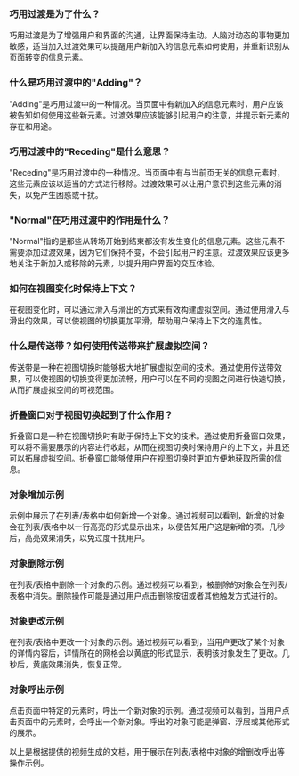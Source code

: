 ### 巧用过渡是为了什么？

巧用过渡是为了增强用户和界面的沟通，让界面保持生动。人脑对动态的事物更加敏感，适当加入过渡效果可以提醒用户新加入的信息元素如何使用，并重新识别从页面转变的信息元素。

### 什么是巧用过渡中的"Adding"？

"Adding"是巧用过渡中的一种情况。当页面中有新加入的信息元素时，用户应该被告知如何使用这些新元素。过渡效果应该能够引起用户的注意，并提示新元素的存在和用途。

### 巧用过渡中的"Receding"是什么意思？

"Receding"是巧用过渡中的一种情况。当页面中有与当前页无关的信息元素时，这些元素应该以适当的方式进行移除。过渡效果可以让用户意识到这些元素的消失，以免产生困惑或干扰。

### "Normal"在巧用过渡中的作用是什么？

"Normal"指的是那些从转场开始到结束都没有发生变化的信息元素。这些元素不需要添加过渡效果，因为它们保持不变，不会引起用户的注意。过渡效果应该更多地关注于新加入或移除的元素，以提升用户界面的交互体验。

### 如何在视图变化时保持上下文？

在视图变化时，可以通过滑入与滑出的方式来有效构建虚拟空间。通过使用滑入与滑出的效果，可以使视图的切换更加平滑，帮助用户保持上下文的连贯性。

### 什么是传送带？如何使用传送带来扩展虚拟空间？

传送带是一种在视图切换时能够极大地扩展虚拟空间的技术。通过使用传送带效果，可以使视图的切换变得更加流畅，用户可以在不同的视图之间进行快速切换，从而扩展虚拟空间的可视范围。

### 折叠窗口对于视图切换起到了什么作用？

折叠窗口是一种在视图切换时有助于保持上下文的技术。通过使用折叠窗口效果，可以将不需要展示的内容进行收起，从而在视图切换时保持用户的上下文，并且还可以拓展虚拟空间。折叠窗口能够使用户在视图切换时更加方便地获取所需的信息。

### 对象增加示例
示例中展示了在列表/表格中如何新增一个对象。通过视频可以看到，新增的对象会在列表/表格中以一行高亮的形式显示出来，以便告知用户这是新增的项。几秒后，高亮效果消失，以免过度干扰用户。

### 对象删除示例
在列表/表格中删除一个对象的示例。通过视频可以看到，被删除的对象会在列表/表格中消失。删除操作可能是通过用户点击删除按钮或者其他触发方式进行的。

### 对象更改示例
在列表/表格中更改一个对象的示例。通过视频可以看到，当用户更改了某个对象的详情内容后，详情所在的网格会以黄底的形式显示，表明该对象发生了更改。几秒后，黄底效果消失，恢复正常。

### 对象呼出示例
点击页面中特定的元素时，呼出一个新对象的示例。通过视频可以看到，当用户点击页面中的元素时，会呼出一个新对象。呼出的对象可能是弹窗、浮层或其他形式的展示。

以上是根据提供的视频生成的文档，用于展示在列表/表格中对象的增删改呼出等操作示例。